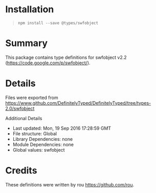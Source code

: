 # Installation
> `npm install --save @types/swfobject`

# Summary
This package contains type definitions for swfobject v2.2 (https://code.google.com/p/swfobject/).

# Details
Files were exported from https://www.github.com/DefinitelyTyped/DefinitelyTyped/tree/types-2.0/swfobject

Additional Details
 * Last updated: Mon, 19 Sep 2016 17:28:59 GMT
 * File structure: Global
 * Library Dependencies: none
 * Module Dependencies: none
 * Global values: swfobject

# Credits
These definitions were written by rou <https://github.com/rou>.
